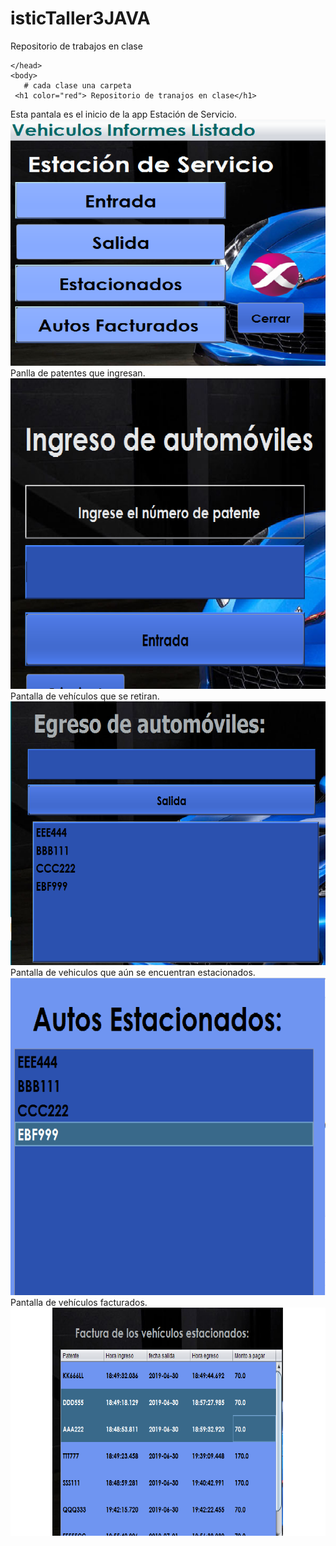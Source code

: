 # isticTaller3JAVA
 
Repositorio de trabajos en clase
<!DOCTYPE html>
<html lang="es">
    <head>
        
    </head>
    <body>
       # cada clase una carpeta
     <h1 color="red"> Repositorio de tranajos en clase</h1>
Esta pantala es el inicio de la app Estación de Servicio.
![solarized vim](https://github.com/gbon89/isticTaller3JAVA/blob/master/img/principal.png)
Panlla de patentes que ingresan.
![solarized vim](https://github.com/gbon89/isticTaller3JAVA/blob/master/img/entrada.png)
Pantalla de vehículos que se retiran.
![solarized vim](https://github.com/gbon89/isticTaller3JAVA/blob/master/img/Salida.png)
Pantalla de vehiculos que aún se encuentran estacionados.
![solarized vim](https://github.com/gbon89/isticTaller3JAVA/blob/master/img/estacionados.png)
Pantalla de vehículos facturados.
![solarized vim](https://github.com/gbon89/isticTaller3JAVA/blob/master/img/facturado.png)
    </body>
</html>


